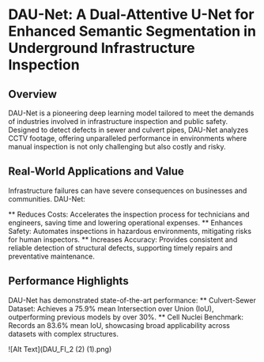 # DAU-Net: A Dual-Attentive U-Net for Enhanced Semantic Segmentation in Underground Infrastructure Inspection

## Overview
DAU-Net is a pioneering deep learning model tailored to meet the demands of industries involved in infrastructure inspection and public safety. Designed to detect defects in sewer and culvert pipes, DAU-Net analyzes CCTV footage, offering unparalleled performance in environments where manual inspection is not only challenging but also costly and risky.

## Real-World Applications and Value

Infrastructure failures can have severe consequences on businesses and communities. DAU-Net:

** Reduces Costs: Accelerates the inspection process for technicians and engineers, saving time and lowering operational expenses.
** Enhances Safety: Automates inspections in hazardous environments, mitigating risks for human inspectors.
** Increases Accuracy: Provides consistent and reliable detection of structural defects, supporting timely repairs and preventative maintenance.

## Performance Highlights
 DAU-Net has demonstrated state-of-the-art performance:
** Culvert-Sewer Dataset: Achieves a 75.9% mean Intersection over Union (IoU), outperforming previous models by over 30%.
** Cell Nuclei Benchmark: Records an 83.6% mean IoU, showcasing broad applicability across datasets with complex structures.

![Alt Text](DAU_FI_2 (2) (1).png)
